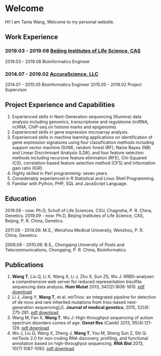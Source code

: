 # Welcome

Hi! I am Tania Wang, Welcome to my personal website. 


## Work Experience

### 2019.03 - 2019.08   [Beijing Institutes of Life Science, CAS](http://www.biols.cas.cn/)
  2019.03 - 2019.08   Bioinformatics Engineer


### 2014.07 - 2019.02   [AccuraScience, LLC](http://www.AccuraScience.com)
  2014.07 - 2015.05   Bioinformatics Engineer
  2015.05 - 2019.02       Project Supervisor



## Project Experience and Capabilities
1.	Experienced skills in Next-Generation sequencing (Illumina) data analysis including genomics, transcriptome and regulatome (miRNA, ncRNA, ChIP-seq on histone marks and epigenome).
2.	Experienced skills in gene expression microarray analysis. 
3.	Experienced skills in machine learning applications on identification of gene expression signatures using four classification methods including support vector machine (SVM), random forest (RF), Naïve Bayes (NB) and Linear Discriminant Analysis (LDA), and four feature selection methods including recursive feature elimination (RFE), Chi-Squared (CS), correlation-based feature selection method (CFS) and information gain ratio (IGR).
4.	Highly skilled in Perl programming: seven years.
5.	Considerably experienced in R Statistical and Linux Shell Programming.
6.	Familiar with Python, PHP, SQL and JavaScript Language.


## Education

2019.09 - now: Ph.D, Scholl of Life Sciences, CSU, Chagnsha, P. R. China, Genetics. 
2019.09 - now: Ph.D, Beijing Institutes of Life Science, CAS, Beijing, P. R. China, Genetics.

2011.09 - 2014.06: M.S., Wenzhou Medical University, Wenzhou, P. R. China, Genetics.

2006.09 - 2010.06: B.S., Chongqing University of Posts and Telecommunications, Chongqing, P. R. China, Bioinformatics.

## Publications
1.	**Wang T**, Liu Q, Li X, Wang X, Li J, Zhu X, Sun ZS, Wu J: RRBS-analyser: a comprehensive web server for reduced representation bisulfite sequencing data analysis. **Hum Mutat** 2013, 34(12):1606-1610. [pdf download](https://tania.wang/publications/wang2013.pdf)
2.	Li J, Jiang Y, **Wang T**, et al. mirTrios: an integrated pipeline for detection of de novo and rare inherited mutations from trios-based next-generation sequencing[J]. **Journal of medical genetics**, 2015, 52(4): 275-281. [pdf download](https://tania.wang/publications/li2015.pdf)
3.	Wang M, Fan X, **Wang T**, Wu J: High-throughput sequencing of autism spectrum disorders comes of age. **Genet Res** (Camb) 2013, 95(4):121-129. [pdf download](https://tania.wang/publications/wang2013b.pdf)
4.	Wu J, Liu Q, Wang X, Zheng J, **Wang T**, You M, Sheng Sun Z, Shi Q: mirTools 2.0 for non-coding RNA discovery, profiling, and functional annotation based on high-throughput sequencing. **RNA Biol** 2013, 10(7):1087-1092. [pdf download](https://tania.wang/publications/wu2013.pdf)
